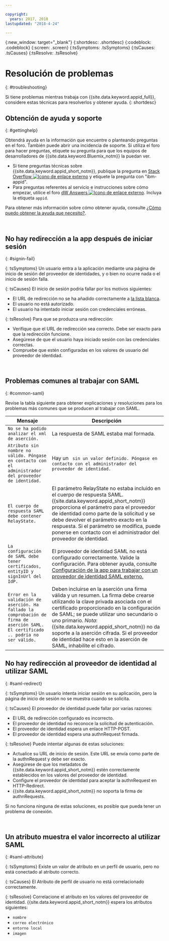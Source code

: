 ```yaml
---

copyright:
  years: 2017, 2018
lastupdated: "2018-4-24"

---
```


{:new_window: target="_blank"}
{:shortdesc: .shortdesc}
{:codeblock: .codeblock}
{:screen: .screen}
{:tsSymptoms: .tsSymptoms}
{:tsCauses: .tsCauses}
{:tsResolve: .tsResolve}

# Resolución de problemas
{: #troubleshooting}

Si tiene problemas mientras trabaja con {{site.data.keyword.appid_full}}, considere estas técnicas para resolverlos y obtener ayuda.
{: shortdesc}


## Obtención de ayuda y soporte
{: #gettinghelp}

Obtendrá ayuda en la información que encuentre o planteando preguntas en el foro. También puede abrir una incidencia de soporte. Si utiliza el foro para hacer preguntas, etiquete su pregunta para que los equipos de desarrolladores de {{site.data.keyword.Bluemix_notm}} la puedan ver.
  * Si tiene preguntas técnicas sobre {{site.data.keyword.appid_short_notm}}, publique la pregunta en <a href="http://stackoverflow.com/search?q=ibm+" target="_blank">Stack Overflow <img src="../../icons/launch-glyph.svg" alt="Icono de enlace externo"></a> y etiquete la pregunta con "ibm-appid".
  * Para preguntas referentes al servicio e instrucciones sobre cómo empezar, utilice el foro <a href="https://developer.ibm.com/answers/search.html?f=&type=question&redirect=search%2Fsearch&sort=relevance&q=appid%20[bluemix]" target="_blank">dW Answers <img src="../../icons/launch-glyph.svg" alt="Icono de enlace externo"></a>. Incluya la etiqueta `appid`.

Para obtener más información sobre cómo obtener ayuda, consulte [¿Cómo puedo obtener la ayuda que necesito?](/docs/get-support/howtogetsupport.html#getting-customer-support).

</br>

## No hay redirección a la app después de iniciar sesión
{: #signin-fail}

{: tsSymptoms}
Un usuario entra a la aplicación mediante una página de inicio de sesión del proveedor de identidades, y o bien no ocurre nada o el inicio de sesión falla.

{: tsCauses}
El inicio de sesión podría fallar por los motivos siguientes:

* El URL de redirección no se ha añadido correctamente a [la lista blanca](identity-providers.html#redirect).
* El usuario no está autorizado.
* El usuario ha intentado iniciar sesión con credenciales erróneas.

{: tsResolve}
Para que se produzca una redirección:

* Verifique que el URL de redirección sea correcto. Debe ser exacto para que la redirección funcione.
* Asegúrese de que el usuario haya iniciado sesión con las credenciales correctas.
* Compruebe que estén configuradas en los valores de usuario del proveedor de identidad.

</br>

## Problemas comunes al trabajar con SAML
{: #common-saml}

Revise la tabla siguiente para obtener explicaciones y resoluciones para los problemas más comunes que se producen al trabajar con SAML.

<table summary="Cada fila de tabla debe leerse de izquierda a derecha, con el estado de clúster en la columna uno y una descripción en la columna dos.">
  <thead>
    <th>Mensaje</th>
    <th>Descripción</th>
  </thead>
  <tbody>
    <tr>
      <td><code>No se ha podido analizar el xml de aserción.</code></td>
      <td>La respuesta de SAML estaba mal formada.</td>
    </tr>
    <tr>
      <td><code>Atributo sin nombre no válido. Póngase en contacto con el administrador del proveedor de identidad.</code></td>
      <td>Hay un <code><saml:Attribute> sin un valor definido. Póngase en contacto con el administrador del proveedor de identidad.</code></td>
    </tr>
    <tr>
      <td><code>El cuerpo de respuesta SAML debe contener RelayState.</code></td>
      <td>El parámetro RelayState no estaba incluido en el cuerpo de respuesta SAML. {{site.data.keyword.appid_short_notm}} proporciona el parámetro para el proveedor de identidad como parte de la solicitud y se debe devolver el parámetro exacto en la respuesta. Si el parámetro se modifica, puede ponerse en contacto con el administrador del proveedor de identidad. </td>
    </tr>
    <tr>
      <td><code>La configuración de SAML debe tener certificados, entityID y signInUrl del IdP.</code></td>
      <td>El proveedor de identidad SAML no está configurado correctamente. Valide la configuración. Para obtener ayuda, consulte <a href="enterprise.html#configuring-saml" target="_blank">Configuración de la app para trabajar con un proveedor de identidad SAML externo.</a></td>
    </tr>
    <tr>
      <td><code>Error en la validación de aserción. Ha fallado la comprobación de firma de aserción SAML. El certificado .. podría no ser válido.</code></td>
      <td>Deben incluirse en la aserción una firma válida y un resumen. La firma debe crearse utilizando la clave privada asociada con el certificado proporcionado en la configuración de SAML; se puede utilizar uno secundario o uno primario. <em>Nota</em>: {{site.data.keyword.appid_short_notm}} no da soporte a la aserción cifrada. Si el proveedor de identidad hace esto en la aserción de SAML, inhabilite el cifrado.</td>
    </tr>
  </tbody>
</table>


## No hay redirección al proveedor de identidad al utilizar SAML
{: #saml-redirect}

{: tsSymptoms}
Un usuario intenta iniciar sesión en su aplicación, pero la página de inicio de sesión no se muestra cuando se solicita.

{: tsCauses}
El proveedor de identidad puede fallar por varias razones:

* El URL de redirección configurado es incorrecto.
* El proveedor de identidad no reconoce la solicitud de autenticación.
* El proveedor de identidad espera un enlace HTTP-POST.
* El proveedor de identidad espera una authnRequest firmada.

{: tsResolve}
Puede intentar algunas de estas soluciones:

* Actualice su URL de inicio de sesión. Este URL se envía como parte de la authnRequest y debe ser exacto.
* Asegúrese de que los metadatos de {{site.data.keyword.appid_short_notm}} estén correctamente establecidos en los valores del proveedor de identidad.
* Configure el proveedor de identidad para aceptar la authnRequest en HTTP-Redirect.
* {{site.data.keyword.appid_short_notm}} no soporta la firma de authnRequests.

Si no funciona ninguna de estas soluciones, es posible que pueda tener un problema de conexión.

</br>

## Un atributo muestra el valor incorrecto al utilizar SAML
{: #saml-attribute}

{: tsSymptoms}
Existe un valor de atributo en un perfil de usuario, pero no está conectado al atributo correcto.

{: tsCauses}
El Atributo de perfil de usuario no está correlacionado correctamente.

{: tsResolve}
Correlacione el atributo en los valores del proveedor de identidad. {{site.data.keyword.appid_short_notm}} espera los atributos siguientes:
* `nombre`
* `correo electrónico`
* `entorno local`
* `imagen`
